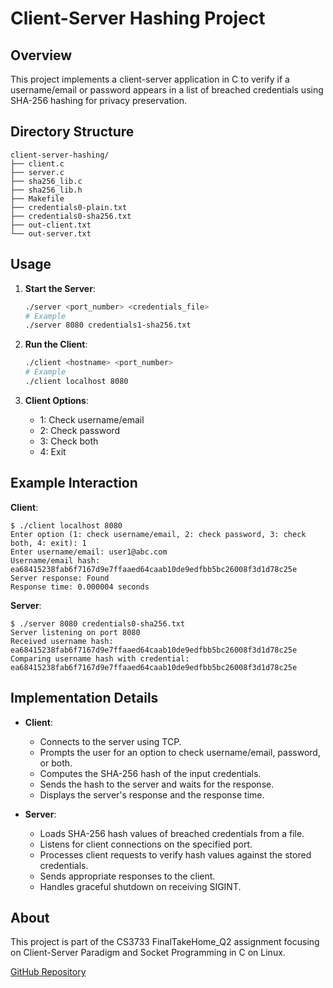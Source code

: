 # Client-Server Hashing Project

## Overview
This project implements a client-server application in C to verify if a username/email or password appears in a list of breached credentials using SHA-256 hashing for privacy preservation.

## Directory Structure
```plaintext
client-server-hashing/
├── client.c
├── server.c
├── sha256_lib.c
├── sha256_lib.h
├── Makefile
├── credentials0-plain.txt
├── credentials0-sha256.txt
├── out-client.txt
└── out-server.txt
```

## Usage

1. **Start the Server**:
    ```sh
    ./server <port_number> <credentials_file>
    # Example
    ./server 8080 credentials1-sha256.txt
    ```

2. **Run the Client**:
    ```sh
    ./client <hostname> <port_number>
    # Example
    ./client localhost 8080
    ```

3. **Client Options**:
    - 1: Check username/email
    - 2: Check password
    - 3: Check both
    - 4: Exit

## Example Interaction

**Client**:
```plaintext
$ ./client localhost 8080
Enter option (1: check username/email, 2: check password, 3: check both, 4: exit): 1
Enter username/email: user1@abc.com
Username/email hash: ea68415238fab6f7167d9e7ffaaed64caab10de9edfbb5bc26008f3d1d78c25e
Server response: Found
Response time: 0.000004 seconds
```

**Server**:
```plaintext
$ ./server 8080 credentials0-sha256.txt
Server listening on port 8080
Received username hash: ea68415238fab6f7167d9e7ffaaed64caab10de9edfbb5bc26008f3d1d78c25e
Comparing username hash with credential: ea68415238fab6f7167d9e7ffaaed64caab10de9edfbb5bc26008f3d1d78c25e
```

## Implementation Details

- **Client**:
    - Connects to the server using TCP.
    - Prompts the user for an option to check username/email, password, or both.
    - Computes the SHA-256 hash of the input credentials.
    - Sends the hash to the server and waits for the response.
    - Displays the server's response and the response time.

- **Server**:
    - Loads SHA-256 hash values of breached credentials from a file.
    - Listens for client connections on the specified port.
    - Processes client requests to verify hash values against the stored credentials.
    - Sends appropriate responses to the client.
    - Handles graceful shutdown on receiving SIGINT.

## About
This project is part of the CS3733 FinalTakeHome_Q2 assignment focusing on Client-Server Paradigm and Socket Programming in C on Linux.

[GitHub Repository](https://github.com/sc4311/client-server-hashing)
